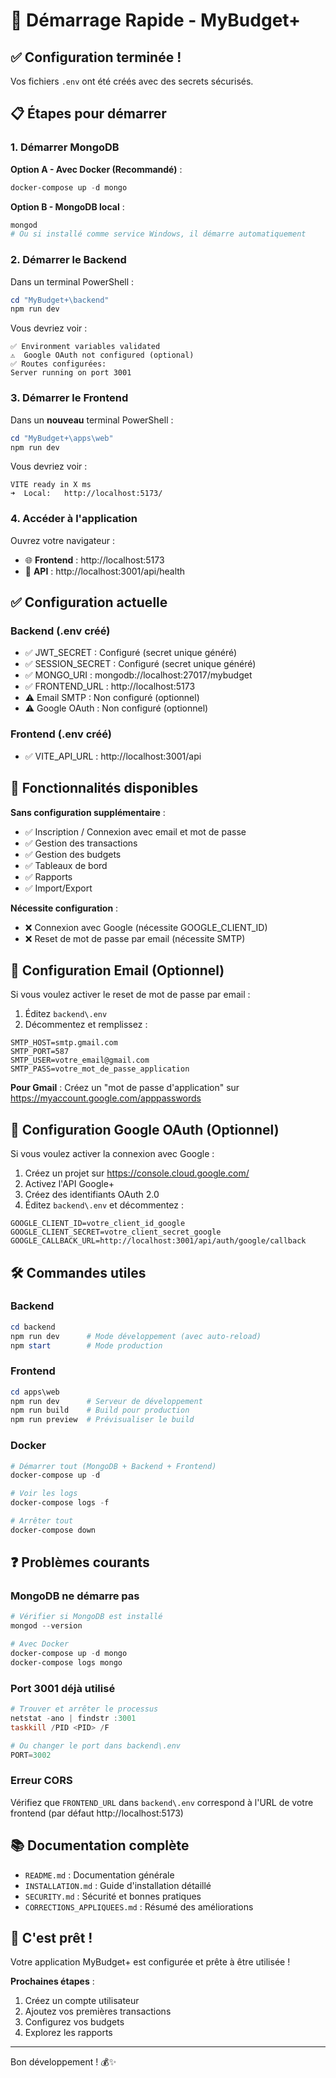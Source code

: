 # 🚀 Démarrage Rapide - MyBudget+

## ✅ Configuration terminée !

Vos fichiers `.env` ont été créés avec des secrets sécurisés.

## 📋 Étapes pour démarrer

### 1. Démarrer MongoDB

**Option A - Avec Docker (Recommandé)** :
```powershell
docker-compose up -d mongo
```

**Option B - MongoDB local** :
```powershell
mongod
# Ou si installé comme service Windows, il démarre automatiquement
```

### 2. Démarrer le Backend

Dans un terminal PowerShell :
```powershell
cd "MyBudget+\backend"
npm run dev
```

Vous devriez voir :
```
✅ Environment variables validated
⚠️  Google OAuth not configured (optional)
✅ Routes configurées:
Server running on port 3001
```

### 3. Démarrer le Frontend

Dans un **nouveau** terminal PowerShell :
```powershell
cd "MyBudget+\apps\web"
npm run dev
```

Vous devriez voir :
```
VITE ready in X ms
➜  Local:   http://localhost:5173/
```

### 4. Accéder à l'application

Ouvrez votre navigateur :
- 🌐 **Frontend** : http://localhost:5173
- 🔌 **API** : http://localhost:3001/api/health

## ✅ Configuration actuelle

### Backend (.env créé)
- ✅ JWT_SECRET : Configuré (secret unique généré)
- ✅ SESSION_SECRET : Configuré (secret unique généré)
- ✅ MONGO_URI : mongodb://localhost:27017/mybudget
- ✅ FRONTEND_URL : http://localhost:5173
- ⚠️  Email SMTP : Non configuré (optionnel)
- ⚠️  Google OAuth : Non configuré (optionnel)

### Frontend (.env créé)
- ✅ VITE_API_URL : http://localhost:3001/api

## 🔐 Fonctionnalités disponibles

**Sans configuration supplémentaire** :
- ✅ Inscription / Connexion avec email et mot de passe
- ✅ Gestion des transactions
- ✅ Gestion des budgets
- ✅ Tableaux de bord
- ✅ Rapports
- ✅ Import/Export

**Nécessite configuration** :
- ❌ Connexion avec Google (nécessite GOOGLE_CLIENT_ID)
- ❌ Reset de mot de passe par email (nécessite SMTP)

## 📧 Configuration Email (Optionnel)

Si vous voulez activer le reset de mot de passe par email :

1. Éditez `backend\.env`
2. Décommentez et remplissez :
```env
SMTP_HOST=smtp.gmail.com
SMTP_PORT=587
SMTP_USER=votre_email@gmail.com
SMTP_PASS=votre_mot_de_passe_application
```

**Pour Gmail** : Créez un "mot de passe d'application" sur https://myaccount.google.com/apppasswords

## 🔑 Configuration Google OAuth (Optionnel)

Si vous voulez activer la connexion avec Google :

1. Créez un projet sur https://console.cloud.google.com/
2. Activez l'API Google+
3. Créez des identifiants OAuth 2.0
4. Éditez `backend\.env` et décommentez :
```env
GOOGLE_CLIENT_ID=votre_client_id_google
GOOGLE_CLIENT_SECRET=votre_client_secret_google
GOOGLE_CALLBACK_URL=http://localhost:3001/api/auth/google/callback
```

## 🛠️ Commandes utiles

### Backend
```powershell
cd backend
npm run dev      # Mode développement (avec auto-reload)
npm start        # Mode production
```

### Frontend
```powershell
cd apps\web
npm run dev      # Serveur de développement
npm run build    # Build pour production
npm run preview  # Prévisualiser le build
```

### Docker
```powershell
# Démarrer tout (MongoDB + Backend + Frontend)
docker-compose up -d

# Voir les logs
docker-compose logs -f

# Arrêter tout
docker-compose down
```

## ❓ Problèmes courants

### MongoDB ne démarre pas
```powershell
# Vérifier si MongoDB est installé
mongod --version

# Avec Docker
docker-compose up -d mongo
docker-compose logs mongo
```

### Port 3001 déjà utilisé
```powershell
# Trouver et arrêter le processus
netstat -ano | findstr :3001
taskkill /PID <PID> /F

# Ou changer le port dans backend\.env
PORT=3002
```

### Erreur CORS
Vérifiez que `FRONTEND_URL` dans `backend\.env` correspond à l'URL de votre frontend (par défaut http://localhost:5173)

## 📚 Documentation complète

- `README.md` : Documentation générale
- `INSTALLATION.md` : Guide d'installation détaillé
- `SECURITY.md` : Sécurité et bonnes pratiques
- `CORRECTIONS_APPLIQUEES.md` : Résumé des améliorations

## 🎉 C'est prêt !

Votre application MyBudget+ est configurée et prête à être utilisée !

**Prochaines étapes** :
1. Créez un compte utilisateur
2. Ajoutez vos premières transactions
3. Configurez vos budgets
4. Explorez les rapports

---

Bon développement ! 💰✨

